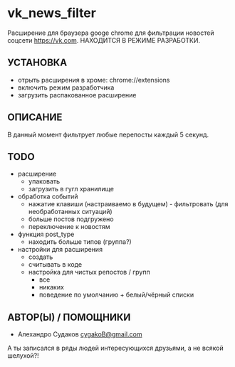 vk_news_filter
=======

Расширение для браузера googe chrome для фильтрации новостей соцсети https://vk.com.
НАХОДИТСЯ В РЕЖИМЕ РАЗРАБОТКИ.

УСТАНОВКА
---------

* отрыть расширения в хроме: chrome://extensions
* включить режим разработчика
* загрузить распакованное расширение

ОПИСАНИЕ
--------

В данный момент фильтрует любые перепосты каждый 5 секунд.

TODO
----

* расширение
  * упаковать
  * загрузить в гугл хранилище
* обработка событий
  * нажатие клавиши (настраиваемо в будущем) - фильтровать (для необработанных ситуаций)
  * больше постов подгружено
  * переключение к новостям
* функция post_type
  * находить больше типов (группа?)
* настройки для расширения
  * создать
  * считывать в коде
  * настройка для чистых репостов / групп
    * все
    * никаких
    * поведение по умолчанию + белый/чёрный списки

АВТОР(Ы) / ПОМОЩНИКИ
--------------------

* Алехандро Судаков <cygakoB@gmail.com>

А ты записался в ряды людей интересующихся друзьями, а не всякой шелухой?!
